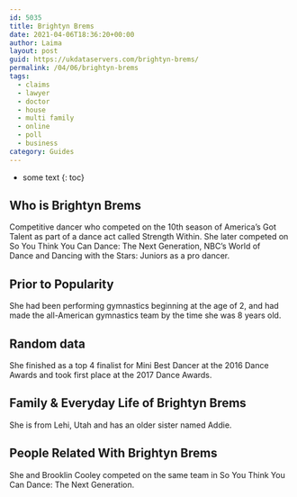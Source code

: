 ```yaml
---
id: 5035
title: Brightyn Brems
date: 2021-04-06T18:36:20+00:00
author: Laima
layout: post
guid: https://ukdataservers.com/brightyn-brems/
permalink: /04/06/brightyn-brems
tags:
  - claims
  - lawyer
  - doctor
  - house
  - multi family
  - online
  - poll
  - business
category: Guides
---
```


* some text
{: toc}


## Who is Brightyn Brems
                  
                  
                  
Competitive dancer who competed on the 10th season of America&#8217;s Got Talent as part of a dance act called Strength Within. She later competed on So You Think You Can Dance: The Next Generation, NBC&#8217;s World of Dance and Dancing with the Stars: Juniors as a pro dancer.
                  
              
            
              
            
                
                
                
## Prior to Popularity
                  
                  
                  
She had been performing gymnastics beginning at the age of 2, and had made the all-American gymnastics team by the time she was 8 years old.
                  
              
            
              
            
                
                
                
## Random data
                  
                  
                  
She finished as a top 4 finalist for Mini Best Dancer at the 2016 Dance Awards and took first place at the 2017 Dance Awards.
                  
              
            
              
            
                
                
                
## Family & Everyday Life of Brightyn Brems
                  
                  
                  
She is from Lehi, Utah and has an older sister named Addie.
                  
              
            
              
            
                
                
                
## People Related With Brightyn Brems
                  
                  
                  
She and Brooklin Cooley competed on the same team in So You Think You Can Dance: The Next Generation.
                  
              
            
              
            
                
              
            
              
              
            
            
              
            
          
          
          